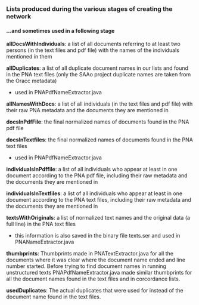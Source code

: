 ### Lists produced during the various stages of creating the network 
#### ...and sometimes used in a following stage

<b>allDocsWithIndividuals</b>: a list of all documents referring to at least two persons (in the text files and pdf file) with the names of the individuals mentioned in them

<b>allDuplicates</b>: a list of all duplicate document names in our lists and found in the PNA text files (only the SAAo project duplicate names are taken from the Oracc metadata)
* used in PNAPdfNameExtractor.java

<b>allNamesWithDocs</b>: a list of all individuals (in the text files and pdf file) with their raw PNA metadata and the documents they are mentioned in

<b>docsInPdfFile</b>: the final normalized names of documents found in the PNA pdf file

<b>docsInTextfiles</b>: the final normalized names of documents found in the PNA text files
* used in PNAPdfNameExtractor.java

<b>individualsInPdffile</b>: a list of all individuals who appear at least in one document according to the PNA pdf file, including their raw metadata and the documents they are mentioned in

<b>individualsInTextfiles</b>: a list of all individuals who appear at least in one document according to the PNA text files, including their raw metadata and the documents they are mentioned in

<b>textsWithOriginals</b>: a list of normalized text names and the original data (a full line) in the PNA text files
* this information is also saved in the binary file texts.ser and used in PNANameExtractor.java

<b>thumbprints</b>: Thumbprints made in PNATextExtractor.java for all the documents where it was clear where the document name ended and line number started. Before trying to find document names in running unstructured texts PNAPdfNameExtractor.java made similar thumbprints for all the document names found in the text files and in corcordance lists.

<b>usedDuplicates</b>: The actual duplicates that were used for instead of the document name found in the text files. 

